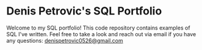 # Denis Petrovic's SQL Portfolio

Welcome to my SQL portfolio! This code repository contains examples of SQL I've written.
Feel free to take a look and reach out via email if you have any questions: denispetrovic0526@gmail.com
